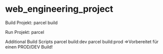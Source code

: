 # web_engineering_project

Build Projekt:
parcel build

Run Projekt:
parcel

Additional Build Scripts
parcel build:dev
parcel build:prod
=>Vorbereitet für einen PROD/DEV Build!